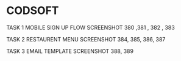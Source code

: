 # CODSOFT
TASK 1 MOBILE SIGN UP FLOW
 SCREENSHOT 380 ,381 , 382 , 383

TASK 2 RESTAURENT MENU
SCREENSHOT 384, 385, 386, 387

TASK 3 EMAIL TEMPLATE
SCREENSHOT 388, 389

